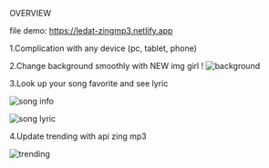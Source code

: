 OVERVIEW

file demo: https://ledat-zingmp3.netlify.app

1.Complication with any device (pc, tablet, phone)

2.Change background smoothly with NEW img girl !
![background](https://scontent.fsgn5-3.fna.fbcdn.net/v/t1.15752-9/280188037_1498865470528083_4171093712670527162_n.png?_nc_cat=104&ccb=1-7&_nc_sid=ae9488&_nc_ohc=WL9mpFtN8rgAX9XgKsE&tn=xn7rk7ECk92THjJO&_nc_ht=scontent.fsgn5-3.fna&oh=03_AVLfNnpdFbrAR5IX694NSLfh2_NlUbi01w39pzA12EQTGA&oe=62AE6276)

3.Look up your song favorite and see lyric

![song info](https://scontent.fsgn5-11.fna.fbcdn.net/v/t1.15752-9/280785642_5015773335182967_1055681382633388709_n.png?_nc_cat=103&ccb=1-7&_nc_sid=ae9488&_nc_ohc=tYmWgdAg2FEAX-hAsHW&_nc_ht=scontent.fsgn5-11.fna&oh=03_AVIr9alYGyRlHqj8BpLk-N-NZhIkgCIELR4Cy_-yrrianQ&oe=62AC084F)

![song lyric](https://scontent.fsgn5-8.fna.fbcdn.net/v/t1.15752-9/280112346_735792884101025_5498199620924973881_n.png?_nc_cat=109&ccb=1-7&_nc_sid=ae9488&_nc_ohc=cw9ShdQ-Ct0AX8Y8Lez&_nc_ht=scontent.fsgn5-8.fna&oh=03_AVJWxXXH5-wyXFVm_eMHGfRl2PcEsR948m8L2Ov63HFh8g&oe=62AE07F2)

4.Update trending with api zing mp3

![trending](https://scontent.fsgn5-13.fna.fbcdn.net/v/t1.15752-9/280548087_707801530344747_4750366565856390170_n.png?_nc_cat=106&ccb=1-7&_nc_sid=ae9488&_nc_ohc=F-8J4OMf2AIAX9vwinF&_nc_ht=scontent.fsgn5-13.fna&oh=03_AVKEd_ANEhmcJ6xjqBKzHl1rJxrj9iZ1KpoJNRR3SO-dPw&oe=62AE923C)
